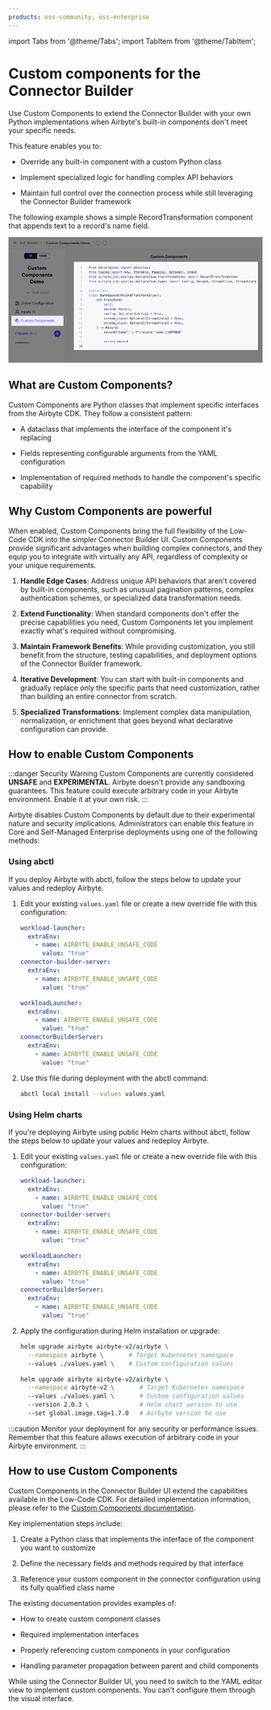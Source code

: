 ```yaml
---
products: oss-community, oss-enterprise
---
```


import Tabs from '@theme/Tabs';
import TabItem from '@theme/TabItem';

# Custom components for the Connector Builder

Use Custom Components to extend the Connector Builder with your own Python implementations when Airbyte's built-in components don't meet your specific needs.

This feature enables you to:

- Override any built-in component with a custom Python class

- Implement specialized logic for handling complex API behaviors

- Maintain full control over the connection process while still leveraging the Connector Builder framework

The following example shows a simple RecordTransformation component that appends text to a record's name field.

![Custom Components interface in the Connector Builder UI](./assets/connector_builder_components.png)

## What are Custom Components?

Custom Components are Python classes that implement specific interfaces from the Airbyte CDK. They follow a consistent pattern:

- A dataclass that implements the interface of the component it's replacing

- Fields representing configurable arguments from the YAML configuration

- Implementation of required methods to handle the component's specific capability

## Why Custom Components are powerful

When enabled, Custom Components bring the full flexibility of the Low-Code CDK into the simpler Connector Builder UI. Custom Components provide significant advantages when building complex connectors, and they equip you to integrate with virtually any API, regardless of complexity or your unique requirements.

1. **Handle Edge Cases**: Address unique API behaviors that aren't covered by built-in components, such as unusual pagination patterns, complex authentication schemes, or specialized data transformation needs.

2. **Extend Functionality**: When standard components don't offer the precise capabilities you need, Custom Components let you implement exactly what's required without compromising.

3. **Maintain Framework Benefits**: While providing customization, you still benefit from the structure, testing capabilities, and deployment options of the Connector Builder framework.

4. **Iterative Development**: You can start with built-in components and gradually replace only the specific parts that need customization, rather than building an entire connector from scratch.

5. **Specialized Transformations**: Implement complex data manipulation, normalization, or enrichment that goes beyond what declarative configuration can provide.

## How to enable Custom Components

:::danger Security Warning
Custom Components are currently considered **UNSAFE** and **EXPERIMENTAL**. Airbyte doesn't provide any sandboxing guarantees. This feature could execute arbitrary code in your Airbyte environment. Enable it at your own risk.
:::

Airbyte disables Custom Components by default due to their experimental nature and security implications. Administrators can enable this feature in Core and Self-Managed Enterprise deployments using one of the following methods:

### Using abctl

If you deploy Airbyte with abctl, follow the steps below to update your values and redeploy Airbyte.

1. Edit your existing `values.yaml` file or create a new override file with this configuration:

    <Tabs groupId="helm-chart-version">
    <TabItem value='helm-1' label='Helm chart V1' default>

      ```yaml title="values.yaml"
      workload-launcher:
        extraEnv:
          - name: AIRBYTE_ENABLE_UNSAFE_CODE
            value: "true"
      connector-builder-server:
        extraEnv:
          - name: AIRBYTE_ENABLE_UNSAFE_CODE
            value: "true"
      ```
    </TabItem>
    <TabItem value='helm-2' label='Helm chart V2' default>

    ```yaml title="values.yaml"
    workloadLauncher:
      extraEnv:
        - name: AIRBYTE_ENABLE_UNSAFE_CODE
          value: "true"
    connectorBuilderServer:
      extraEnv:
        - name: AIRBYTE_ENABLE_UNSAFE_CODE
          value: "true"
    ```

    </TabItem>
    </Tabs>


2. Use this file during deployment with the abctl command:

   ```bash
   abctl local install --values values.yaml
   ```

### Using Helm charts

If you're deploying Airbyte using public Helm charts without abctl, follow the steps below to update your values and redeploy Airbyte.

1. Edit your existing `values.yaml` file or create a new override file with this configuration:

    <Tabs groupId="helm-chart-version">
    <TabItem value='helm-1' label='Helm chart V1' default>

      ```yaml title="values.yaml"
      workload-launcher:
        extraEnv:
          - name: AIRBYTE_ENABLE_UNSAFE_CODE
            value: "true"
      connector-builder-server:
        extraEnv:
          - name: AIRBYTE_ENABLE_UNSAFE_CODE
            value: "true"
      ```
    </TabItem>
    <TabItem value='helm-2' label='Helm chart V2' default>

    ```yaml title="values.yaml"
    workloadLauncher:
      extraEnv:
        - name: AIRBYTE_ENABLE_UNSAFE_CODE
          value: "true"
    connectorBuilderServer:
      extraEnv:
        - name: AIRBYTE_ENABLE_UNSAFE_CODE
          value: "true"
    ```

    </TabItem>
    </Tabs>

2. Apply the configuration during Helm installation or upgrade:

    <Tabs groupId="helm-chart-version">
    <TabItem value='helm-1' label='Helm chart V1' default>

    ```bash
    helm upgrade airbyte airbyte-v2/airbyte \
      --namespace airbyte \       # Target Kubernetes namespace
      --values ./values.yaml \    # Custom configuration values
    ```

    </TabItem>
    <TabItem value='helm-2' label='Helm chart V2' default>

    ```bash
    helm upgrade airbyte airbyte-v2/airbyte \
      --namespace airbyte-v2 \       # Target Kubernetes namespace
      --values ./values.yaml \       # Custom configuration values
      --version 2.0.3 \              # Helm chart version to use
      --set global.image.tag=1.7.0   # Airbyte version to use
    ```

    </TabItem>
    </Tabs>


:::caution
Monitor your deployment for any security or performance issues. Remember that this feature allows execution of arbitrary code in your Airbyte environment.
:::

## How to use Custom Components

Custom Components in the Connector Builder UI extend the capabilities available in the Low-Code CDK. For detailed implementation information, please refer to the [Custom Components documentation](../config-based/advanced-topics/custom-components.md).

Key implementation steps include:

1. Create a Python class that implements the interface of the component you want to customize

2. Define the necessary fields and methods required by that interface

3. Reference your custom component in the connector configuration using its fully qualified class name

The existing documentation provides examples of:

- How to create custom component classes

- Required implementation interfaces

- Properly referencing custom components in your configuration

- Handling parameter propagation between parent and child components

While using the Connector Builder UI, you need to switch to the YAML editor view to implement custom components. You can't configure them through the visual interface.
